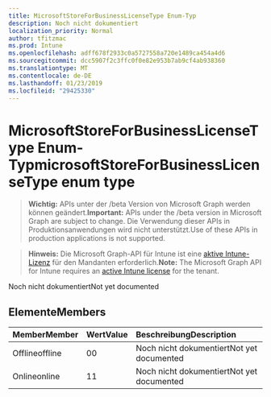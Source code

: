 ```yaml
---
title: MicrosoftStoreForBusinessLicenseType Enum-Typ
description: Noch nicht dokumentiert
localization_priority: Normal
author: tfitzmac
ms.prod: Intune
ms.openlocfilehash: adff678f2933c0a5727558a720e1489ca454a4d6
ms.sourcegitcommit: dcc5907f2c3ffc0f0e82e953b7ab9cf4ab938360
ms.translationtype: MT
ms.contentlocale: de-DE
ms.lasthandoff: 01/23/2019
ms.locfileid: "29425330"
---
```

# <a name="microsoftstoreforbusinesslicensetype-enum-type"></a><span data-ttu-id="e3640-103">MicrosoftStoreForBusinessLicenseType Enum-Typ</span><span class="sxs-lookup"><span data-stu-id="e3640-103">microsoftStoreForBusinessLicenseType enum type</span></span>

> <span data-ttu-id="e3640-104">**Wichtig:** APIs unter der /beta Version von Microsoft Graph werden können geändert.</span><span class="sxs-lookup"><span data-stu-id="e3640-104">**Important:** APIs under the /beta version in Microsoft Graph are subject to change.</span></span> <span data-ttu-id="e3640-105">Die Verwendung dieser APIs in Produktionsanwendungen wird nicht unterstützt.</span><span class="sxs-lookup"><span data-stu-id="e3640-105">Use of these APIs in production applications is not supported.</span></span>

> <span data-ttu-id="e3640-106">**Hinweis:** Die Microsoft Graph-API für Intune ist eine [aktive Intune-Lizenz](https://go.microsoft.com/fwlink/?linkid=839381) für den Mandanten erforderlich.</span><span class="sxs-lookup"><span data-stu-id="e3640-106">**Note:** The Microsoft Graph API for Intune requires an [active Intune license](https://go.microsoft.com/fwlink/?linkid=839381) for the tenant.</span></span>

<span data-ttu-id="e3640-107">Noch nicht dokumentiert</span><span class="sxs-lookup"><span data-stu-id="e3640-107">Not yet documented</span></span>

## <a name="members"></a><span data-ttu-id="e3640-108">Elemente</span><span class="sxs-lookup"><span data-stu-id="e3640-108">Members</span></span>
|<span data-ttu-id="e3640-109">Member</span><span class="sxs-lookup"><span data-stu-id="e3640-109">Member</span></span>|<span data-ttu-id="e3640-110">Wert</span><span class="sxs-lookup"><span data-stu-id="e3640-110">Value</span></span>|<span data-ttu-id="e3640-111">Beschreibung</span><span class="sxs-lookup"><span data-stu-id="e3640-111">Description</span></span>|
|:---|:---|:---|
|<span data-ttu-id="e3640-112">Offline</span><span class="sxs-lookup"><span data-stu-id="e3640-112">offline</span></span>|<span data-ttu-id="e3640-113">0</span><span class="sxs-lookup"><span data-stu-id="e3640-113">0</span></span>|<span data-ttu-id="e3640-114">Noch nicht dokumentiert</span><span class="sxs-lookup"><span data-stu-id="e3640-114">Not yet documented</span></span>|
|<span data-ttu-id="e3640-115">Online</span><span class="sxs-lookup"><span data-stu-id="e3640-115">online</span></span>|<span data-ttu-id="e3640-116">1</span><span class="sxs-lookup"><span data-stu-id="e3640-116">1</span></span>|<span data-ttu-id="e3640-117">Noch nicht dokumentiert</span><span class="sxs-lookup"><span data-stu-id="e3640-117">Not yet documented</span></span>|




